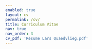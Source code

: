 ```yaml
---
enabled: true
layout: cv
permalink: /cv/
title: Curriculum Vitae
nav: true
nav_order: 3
cv_pdf: 'Resume Lars Quaedvlieg.pdf'
---
```

